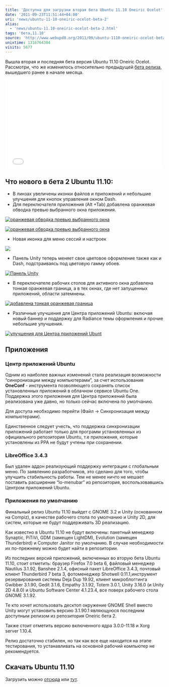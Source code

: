 ```yaml
---
title: 'Доступна для загрузки вторая бета Ubuntu 11.10 Oneiric Ocelot'
date: '2011-09-23T11:51:44+04:00'
uri: 'news/ubuntu-11-10-oneiric-ocelot-beta-2'
alias: 
  - 'news/ubuntu-11.10-oneiric-ocelot-beta-2.html'
tags: 'бета,11.10'
source: 'http://www.webupd8.org/2011/09/ubuntu-1110-oneiric-ocelot-beta-2-ready.html'
unixtime: 1316764304
visits: 5677
---
```

Вышла вторая и последняя бета версия Ubuntu 11.10 Oneiric Ocelot. Рассмотри, что же изменилось относительно предыдущей [бета релиза](news/ubuntu-11-10-oneiric-ocelot-beta-1), вышедшего ранее в начале месяца.

<iframe src="//www.youtube.com/embed/XaAdbyEMQmk" frameborder="0" width="500" height="284"></iframe>

## Что нового в бета 2 Ubuntu 11.10:

*   В линзах увеличены иконки файлов и приложений и небольшие улучшения для кнопок управления окном Dash.
*   Для переключателя приложения (Alt +Tab) добавлена оранжевая обводка превью выбранного окна приложения.

[![оранжевая обводка превью выбранного окна](img/2011/09/23/11-00/1110-3-6174370221-o.jpg)](img/2011/09/23/11-00/1110-3-6174370221-o.jpg)

[![оранжевая обводка превью выбранного окна](img/2011/09/23/11-00/1110-4-6174369965-o.jpg)](img/2011/09/23/11-00/1110-4-6174369965-o.jpg)

*   Новая иконка для меню сессий и настроек

![](img/2011/09/23/11-00/1110-6174370261-o.jpg)

*   Панель Unity теперь меняет свое цветовое оформление также как и Dash, подстраиваясь под цветовую гамму обоев.

[![Панель Unity](img/2011/09/23/11-00/launcher-6174371575-o.jpg)](img/2011/09/23/11-00/launcher-6174371575-o.jpg)

*   В переключателе рабочих столов для активного окна добавлена тонкая оранжевая граница, а в тех окнах, где нет запущенных приложений, области затемнены.

[![добавлена тонкая оранжевая граница](img/2011/09/23/11-00/ubuntu1110-workspace-switcher-6174898424-o.jpg)](img/2011/09/23/11-00/ubuntu1110-workspace-switcher-6174898424-o.jpg)

*   Различные улучшения для Центра приложений Ubuntu: включая новый баннер и поддержку для Radiance темы оформления и прочие небольшие улучшения.

[![улучшения для Центра приложений Ubunt](img/2011/09/23/11-00/1110-2-6174370337-o.jpg)](img/2011/09/23/11-00/1110-2-6174370337-o.jpg)

## Приложения

### Центр приложений Ubuntu

Одним из наиболее важных изменений стала реализация возможности “синхронизации между компьютерами”, за счет использования **OneConf** - инструмента позволяющего сохранять список установленных приложений в облачном сервисе Ubuntu Onе. Поддержка этого приложения для Центра приложений была реализована уже давно, но только сейчас включена по умолчанию.

Для доступа необходимо перейти (Файл → Синхронизация между компьютерами).

Единственное следует учесть, что поддержка синхронизации приложений работает только для программ установленных из официального репозитория Ubuntu, т.е приложения, которые установлены из PPA не будут учтены при сохранении.

### LibreOffice 3.4.3

Был удален аддон реализующий поддержку интеграции с глобальным меню. По заявлению разработчиков, это сделано для того, чтобы улучшить стабильность работы. Тем не менее ничто не мешает поставить расширение “lo-menubar” из репозитория, воспользовавшись Центром приложений Ubuntu.

### Приложения по умолчанию

Финальный релиз Ubuntu 11.10 выйдет с GNOME 3.2 и Unity (основанном на Compiz), в качестве рабочего стола по умолчанию и Unity 2D, для систем, которые не будут поддерживать 3D реализацию.

Как известно в Ubuntu 11.10 не будут включены: пакетный менеджер Synaptic, PiTiVi, GDM (замещен LightDM), Evolution (замещен Thunderbird) и Computer Janitor по умолчанию. В случае необходимости их по-прежнему можно будет найти в репозитории.

Из последних версий приложений, включенных во вторую бета Ubuntu 11.10, стоит отметить: браузер Firefox 7.0 beta 6, файловый менеджер Nautilus 3.1.92, Banshee 2.1.4, офисный пакет LibreOffice 3.4.3, почтовый клиент Thunderbird 7 beta 3, фотоменеджер Shotwell 0.11.1,инструмент резервирования системы Deja Dup 19.92, клиент микроблоггинга Gwibber 3.1.90, Gedit 3.1.6, Empathy 3.1.92, Totem 3.0.1, Unity 3.16.0 (и Unity 2D 4.8.0) и Ubuntu Software Center 4.1.23.4, все поверх рабочего стола GNOME 3.1.92.

Те кто хочет использовать десктоп окружение GNOME Shell вместо Unity могут установить версию 3.1.90.1 являющуюся последним доступным релизом из репозитория Oneiric бета 2.

Также стоит отметить версию включенного ядра 3.0.0-11.18 и Xorg server 1.10.4.

Релиз достаточно стабилен, но так как все еще находится на этапе тестирования, то устанавливать на основной рабочий компьютер не рекомендуется.

## Скачать Ubuntu 11.10

Загрузить можно [отсюда](https://wiki.ubuntu.com/OneiricOcelot/TechnicalOverview/Beta2) или [тут](http://releases.ubuntu.com/oneiric/).
